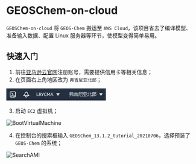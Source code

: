 # GEOSChem-on-cloud

`GEOSChem-on-cloud` 将 `GEOS-Chem` 搬运至 `AWS Cloud`，该项目省去了编译模型、准备输入数据、配置 Linux 服务器等环节，使模型变得简单易用。

## 快速入门

1. 前往[亚马逊云官网](https://aws.amazon.com/cn/)注册账号，需要提供信用卡等相关信息；
2. 在页面右上角地区改为 `弗吉尼亚北部`；

![ChangeRegion](https://github.com/RampageLi/GEOS-Chem/blob/master/Pics/ChangeRegion.png?raw=true)

3. 启动 `EC2` 虚拟机；

![BootVirtualMachine](https://github.com/RampageLi/GEOS-Chem/tree/master/Pics/BootVirtualMachine.png)

4. 在控制台的搜索框输入 `GEOSChem_13.1.2_tutorial_20210706`，选择预装了 `GEOS-Chem` 的系统；

![SearchAMI](https://github.com/RampageLi/GEOS-Chem/tree/master/Pics/SearchAMI.png)



